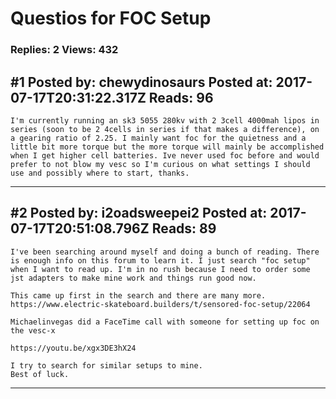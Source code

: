 # Questios for FOC Setup

### Replies: 2 Views: 432

## \#1 Posted by: chewydinosaurs Posted at: 2017-07-17T20:31:22.317Z Reads: 96

```
I'm currently running an sk3 5055 280kv with 2 3cell 4000mah lipos in series (soon to be 2 4cells in series if that makes a difference), on a gearing ratio of 2.25. I mainly want foc for the quietness and a little bit more torque but the more torque will mainly be accomplished when I get higher cell batteries. Ive never used foc before and would prefer to not blow my vesc so I'm curious on what settings I should use and possibly where to start, thanks.
```

---
## \#2 Posted by: i2oadsweepei2 Posted at: 2017-07-17T20:51:08.796Z Reads: 89

```
I've been searching around myself and doing a bunch of reading. There is enough info on this forum to learn it. I just search "foc setup" when I want to read up. I'm in no rush because I need to order some jst adapters to make mine work and things run good now.

This came up first in the search and there are many more.
https://www.electric-skateboard.builders/t/sensored-foc-setup/22064

Michaelinvegas did a FaceTime call with someone for setting up foc on the vesc-x

https://youtu.be/xgx3DE3hX24

I try to search for similar setups to mine.
Best of luck.
```

---
